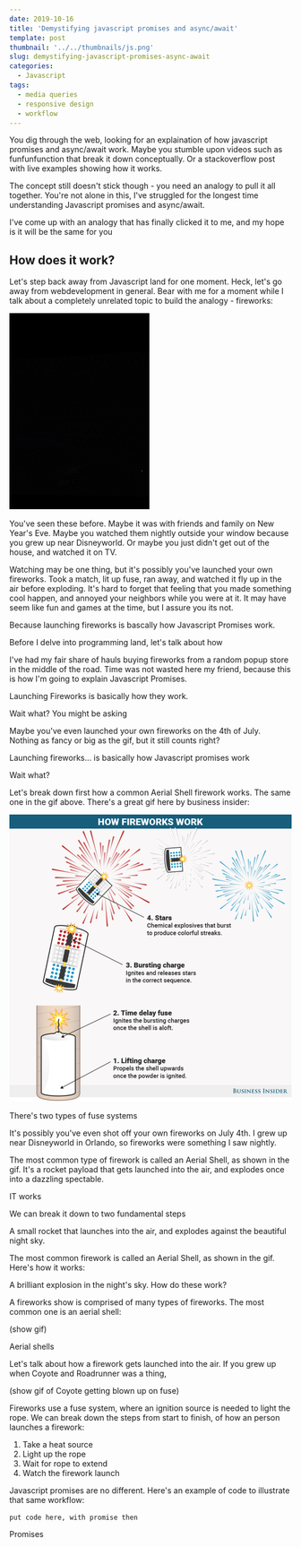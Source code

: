```yaml
---
date: 2019-10-16
title: 'Demystifying javascript promises and async/await'
template: post
thumbnail: '../../thumbnails/js.png'
slug: demystifying-javascript-promises-async-await
categories:
  - Javascript
tags:
  - media queries
  - responsive design
  - workflow
---
```


You dig through the web, looking for an explaination of how javascript promises and async/await work. Maybe you stumble upon videos such as funfunfunction that break it down conceptually. Or a stackoverflow post with live examples showing how it works. 

The concept still doesn't stick though - you need an analogy to pull it all together. You're not alone in this, I've struggled for the longest time understanding Javascript promises and async/await.

I've come up with an analogy that has finally clicked it to me, and my hope is it will be the same for you

## How does it work?

Let's step back away from Javascript land for one moment. Heck, let's go away from webdevelopment in general. Bear with me for a moment while I talk about a completely unrelated topic to build the analogy - fireworks:

![](./images/fireworks_1.gif)

You've seen these before. Maybe it was with friends and family on New Year's Eve. Maybe you watched them nightly outside your window because you grew up near Disneyworld. Or maybe you just didn't get out of the house, and watched it on TV.

Watching may be one thing, but it's possibly you've launched your own fireworks. Took a match, lit up fuse, ran away, and watched it fly up in the air before exploding. It's hard to forget that feeling that you made something cool happen, and annoyed your neighbors while you were at it. It may have seem like fun and games at the time, but I assure you its not.

Because launching fireworks is bascally how Javascript Promises work.

Before I delve into programming land, let's talk about how

I've had my fair share of hauls buying fireworks from a random popup store in the middle of the road. Time was not wasted here my friend, because this is how I'm going to explain Javascript Promises.

Launching Fireworks is basically how they work.

Wait what? You might be asking

Maybe you've even launched your own fireworks on the 4th of July. Nothing as fancy or big as the gif, but it still counts right?

Launching fireworks... is basically how Javascript promises work

Wait what?

Let's break down first how a common Aerial Shell firework works. The same one in the gif above. There's a great gif here by business insider:

![](./images/gif_launch.gif)

There's two types of fuse systems



It's possibly you've even shot off your own fireworks on July 4th. I grew up near Disneyworld in Orlando, so fireworks were something I saw nightly.

The most common type of firework is called an Aerial Shell, as shown in the gif. It's a rocket payload that gets launched into the air, and explodes once into a dazzling spectable.


IT works

We can break it down to two fundamental steps

A small rocket that launches into the air, and explodes against the beautiful night sky.

The most common firework is called an Aerial Shell, as shown in the gif. Here's how it works:

A brilliant explosion in the night's sky. How do these work?

A fireworks show is comprised of many types of fireworks. The most common one is an aerial shell:

(show gif)

Aerial shells 

Let's talk about how a firework gets launched into the air. If you grew up when Coyote and Roadrunner was a thing, 

(show gif of Coyote getting blown up on fuse)

Fireworks use a fuse system, where an ignition source is needed to light the rope. We can break down the steps from start to finish, of how an person launches a firework:

1. Take a heat source
2. Light up the rope
3. Wait for rope to extend
4. Watch the firework launch

Javascript promises are no different. Here's an example of code to illustrate that same workflow:

```
put code here, with promise then

```

Promises
